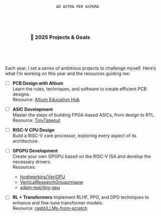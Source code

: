<div id="header" align="center">
   <div id="badges">
              
       AD ASTRA PER ASPERA         
  
  </div>
</div>
<!-- <h3 align="left" style="margin:5rem;"> 
   <img src="https://media.giphy.com/media/hvRJCLFzcasrR4ia7z/giphy.gif" width="30"/> 
   Hi, I’m Abdel-manan Junior Abdel-rahman 
</h3> -->
<div style="margin:5rem;">
   <h3> 🚀 2025 Projects & Goals </h3>
</div>

### 
Each year, I set a series of ambitious projects to challenge myself. Here’s what I’m working on this year and the resources guiding me:

- [ ] **PCB Design with Altium**  
   Learn the rules, techniques, and software to create efficient PCB designs.  
   Resource: [Altium Education Hub](https://www.altium.com/education)  

- [ ] **ASIC Development**  
   Master the steps of building FPGA-based ASICs, from design to RTL.  
   Resource: [TinyTapeout](https://tinytapeout.com/)  

- [ ] **RISC-V CPU Design**  
   Build a RISC-V core processor, exploring every aspect of its architecture.  

- [ ] **GPGPU Development**  
   Create your own GPGPU based on the RISC-V ISA and develop the necessary drivers.  
   Resources:  
     - [hughperkins/VeriGPU](https://github.com/hughperkins/VeriGPU)  
     - [VerticalResearchGroup/miaow](https://github.com/VerticalResearchGroup/miaow)  
     - [adam-maj/tiny-gpu](https://github.com/adam-maj/tiny-gpu)  

- [ ] **RL + Transformers**
   Implement RLHF, PPO, and DPO techniques to enhance and fine-tune transformer models.  
   Resource: [rasbt/LLMs-from-scratch](https://github.com/rasbt/LLMs-from-scratch)
